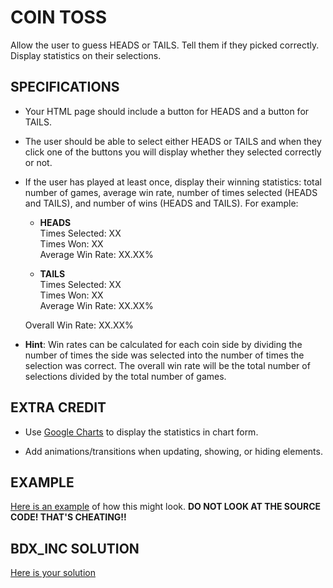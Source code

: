 # COIN TOSS
Allow the user to guess HEADS or TAILS. Tell them if they picked correctly. Display statistics on their selections.

## SPECIFICATIONS
  * Your HTML page should include a button for HEADS and a button for TAILS.

  * The user should be able to select either HEADS or TAILS and when they click one of the buttons you will display whether they selected correctly or not.

  * If the user has played at least once, display their winning statistics: total number of games, average win rate, number of times selected (HEADS and TAILS), and number of wins (HEADS and TAILS). For example:

    - **HEADS**<br>
    Times Selected: XX<br>
    Times Won: XX<br>
    Average Win Rate: XX.XX%

    - **TAILS**<br>
    Times Selected: XX<br>
    Times Won: XX<br>
    Average Win Rate: XX.XX%

    Overall Win Rate: XX.XX%

  * **Hint**: Win rates can be calculated for each coin side by dividing the number of times the side was selected into the number of times the selection was correct. The overall win rate will be the total number of selections divided by the total number of games.

## EXTRA CREDIT
  * Use [Google Charts](https://developers.google.com/chart/interactive/docs/gallery/areachart) to display the statistics in chart form.

  * Add animations/transitions when updating, showing, or hiding elements.

## EXAMPLE
[Here is an example](https://codepen.io/tophergates/full/gGRZmR/) of how this might look. **DO NOT LOOK AT THE SOURCE CODE! THAT'S CHEATING!!**

## BDX_INC SOLUTION
[Here is your solution](https://github.com/bdxinc/bdx_coin_toss)
